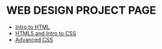 # WEB DESIGN PROJECT PAGE 

<ul>
    <li><a href="intro_to_html" target="_blank">Intro to HTML</a></li>
    <li><a href= "html5_intro_css/index.html" target= "_blank"> HTML5 and Intro to CSS</a></li>
      <li><a href= "adv_css/index.html" target= "_blank"> Advanced CSS</a></li>
</ul>